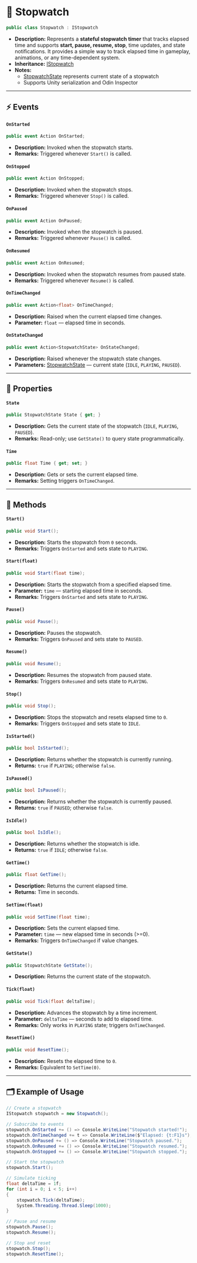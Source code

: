 # 🧩 Stopwatch

```csharp
public class Stopwatch : IStopwatch
```

- **Description:** Represents a **stateful stopwatch timer** that tracks elapsed time and supports **start, pause,
  resume, stop**, time updates, and state notifications. It provides a simple way to
  track elapsed time in gameplay, animations, or any time-dependent system.
- **Inheritance:** [IStopwatch](IStopwatch.md)
- **Notes:**
    - [StopwatchState](StopwatchState.md) represents current state of a stopwatch
    - Supports Unity serialization and Odin Inspector

---

## ⚡ Events

#### `OnStarted`

```csharp
public event Action OnStarted;  
```

- **Description:** Invoked when the stopwatch starts.
- **Remarks:** Triggered whenever `Start()` is called.

#### `OnStopped`

```csharp
public event Action OnStopped;  
```

- **Description:** Invoked when the stopwatch stops.
- **Remarks:** Triggered whenever `Stop()` is called.

#### `OnPaused`

```csharp
public event Action OnPaused;  
```

- **Description:** Invoked when the stopwatch is paused.
- **Remarks:** Triggered whenever `Pause()` is called.

#### `OnResumed`

```csharp
public event Action OnResumed;  
```

- **Description:** Invoked when the stopwatch resumes from paused state.
- **Remarks:** Triggered whenever `Resume()` is called.

#### `OnTimeChanged`

```csharp  
public event Action<float> OnTimeChanged;  
```

- **Description:** Raised when the current elapsed time changes.
- **Parameter:** `float` — elapsed time in seconds.

#### `OnStateChanged`

```csharp  
public event Action<StopwatchState> OnStateChanged;  
```

- **Description:** Raised whenever the stopwatch state changes.
- **Parameters:** [StopwatchState](StopwatchState.md) — current state (`IDLE`, `PLAYING`, `PAUSED`).

---

## 🔑 Properties

#### `State`

```csharp  
public StopwatchState State { get; }  
```

- **Description:** Gets the current state of the stopwatch (`IDLE`, `PLAYING`, `PAUSED`).
- **Remarks:** Read-only; use `GetState()` to query state programmatically.

#### `Time`

```csharp 
public float Time { get; set; }  
```

- **Description:** Gets or sets the current elapsed time.
- **Remarks:** Setting triggers `OnTimeChanged`.

---

## 🏹 Methods

#### `Start()`

```csharp  
public void Start();  
```

- **Description:** Starts the stopwatch from `0` seconds.
- **Remarks:** Triggers `OnStarted` and sets state to `PLAYING`.

#### `Start(float)`

```csharp  
public void Start(float time);  
```

- **Description:** Starts the stopwatch from a specified elapsed time.
- **Parameter:** `time` — starting elapsed time in seconds.
- **Remarks:** Triggers `OnStarted` and sets state to `PLAYING`.

#### `Pause()`

```csharp  
public void Pause();  
```

- **Description:** Pauses the stopwatch.
- **Remarks:** Triggers `OnPaused` and sets state to `PAUSED`.

#### `Resume()`

```csharp  
public void Resume();  
```

- **Description:** Resumes the stopwatch from paused state.
- **Remarks:** Triggers `OnResumed` and sets state to `PLAYING`.

#### `Stop()`

```csharp  
public void Stop();  
```

- **Description:** Stops the stopwatch and resets elapsed time to `0`.
- **Remarks:** Triggers `OnStopped` and sets state to `IDLE`.

#### `IsStarted()`

```csharp  
public bool IsStarted();  
```

- **Description:** Returns whether the stopwatch is currently running.
- **Returns:** `true` if `PLAYING`; otherwise `false`.

#### `IsPaused()`

```csharp  
public bool IsPaused();  
```

- **Description:** Returns whether the stopwatch is currently paused.
- **Returns:** `true` if `PAUSED`; otherwise `false`.

#### `IsIdle()`

```csharp  
public bool IsIdle();  
```

- **Description:** Returns whether the stopwatch is idle.
- **Returns:** `true` if `IDLE`; otherwise `false`.

#### `GetTime()`

```csharp  
public float GetTime();  
```

- **Description:** Returns the current elapsed time.
- **Returns:** Time in seconds.

#### `SetTime(float)`

```csharp  
public void SetTime(float time);  
```

- **Description:** Sets the current elapsed time.
- **Parameter:** `time` — new elapsed time in seconds (>=0).
- **Remarks:** Triggers `OnTimeChanged` if value changes.

#### `GetState()`

```csharp  
public StopwatchState GetState();  
```

- **Description:** Returns the current state of the stopwatch.

#### `Tick(float)`

```csharp  
public void Tick(float deltaTime);  
```

- **Description:** Advances the stopwatch by a time increment.
- **Parameter:** `deltaTime` — seconds to add to elapsed time.
- **Remarks:** Only works in `PLAYING` state; triggers `OnTimeChanged`.

#### `ResetTime()`

```csharp  
public void ResetTime();  
```

- **Description:** Resets the elapsed time to `0`.
- **Remarks:** Equivalent to `SetTime(0)`.

---

## 🗂 Example of Usage

```csharp  
// Create a stopwatch
IStopwatch stopwatch = new Stopwatch();

// Subscribe to events
stopwatch.OnStarted += () => Console.WriteLine("Stopwatch started!");
stopwatch.OnTimeChanged += t => Console.WriteLine($"Elapsed: {t:F1}s");
stopwatch.OnPaused += () => Console.WriteLine("Stopwatch paused.");
stopwatch.OnResumed += () => Console.WriteLine("Stopwatch resumed.");
stopwatch.OnStopped += () => Console.WriteLine("Stopwatch stopped.");

// Start the stopwatch
stopwatch.Start();

// Simulate ticking
float deltaTime = 1f;
for (int i = 0; i < 5; i++)
{
    stopwatch.Tick(deltaTime);
    System.Threading.Thread.Sleep(1000);
}

// Pause and resume
stopwatch.Pause();
stopwatch.Resume();

// Stop and reset
stopwatch.Stop();
stopwatch.ResetTime();
```